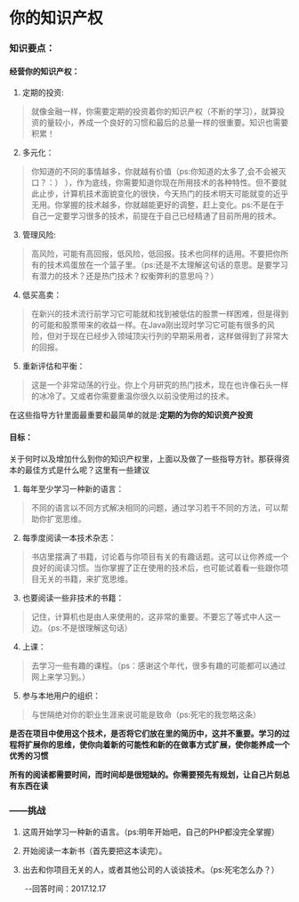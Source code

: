 # 你的知识产权
### 知识要点：
#### 经营你的知识产权：
1. 定期的投资:
> 就像金融一样，你需要定期的投资着你的知识产权（不断的学习），就算投资的量较小，养成一个良好的习惯和最后的总量一样的很重要。知识也需要积累！

2. 多元化：
> 你知道的不同的事情越多，你就越有价值（ps:你知道的太多了,会不会被灭口？：） ），作为底线，你需要知道你现在所用技术的各种特性。但不要就此止步，计算机技术面貌变化的很快，今天热门的技术明天可能就变的近乎无用。你掌握的技术越多，你就越能更好的调整，赶上变化。ps:不是在于自己一定要学习很多的技术，前提在于自己已经精通了目前所用的技术。

3. 管理风险:
> 高风险，可能有高回报，低风险，低回报。技术也同样的适用。不要把你所有的技术鸡蛋放在一个篮子里。（ps:还是不太理解这句话的意思。是要学习有潜力的技术？还是热门技术？权衡弊利的意思吗？）

4. 低买高卖：
> 在新兴的技术流行前学习它可能就和找到被低估的股票一样困难，但是得到的可能和股票带来的收益一样。在Java刚出现时学习它可能有很多的风险，但对于现在已经步入领域顶尖行列的早期采用者，这样做得到了非常大的回报。

5. 重新评估和平衡：
> 这是一个非常动荡的行业。你上个月研究的热门技术，现在也许像石头一样的冰冷了。又或者你需要重温你很久以前没使用过的技术。

在这些指导方针里面最重要和最简单的就是:**定期的为你的知识资产投资** 

#### 目标：
关于何时以及增加什么到你的知识产权里，上面以及做了一些指导方针。那获得资本的最佳方式是什么呢？这里有一些建议

1. 每年至少学习一种新的语言：
> 不同的语言以不同方式解决相同的问题，通过学习若干不同的方法，可以帮助你扩宽思维。

2. 每季度阅读一本技术杂志：
> 书店里摆满了书籍，讨论着与你项目有关的有趣话题。这可以让你养成一个良好的阅读习惯。当你掌握了正在使用的技术后，也可能试着看一些跟你项目无关的书籍，来扩宽思维。

3. 也要阅读一些非技术的书籍：
> 记住，计算机也是由人来使用的，这非常的重要。不要忘了等式中人这一边。（ps:不是很理解这句话）

4. 上课：
> 去学习一些有趣的课程。（ps：感谢这个年代，很多有趣的可能都可以通过网上来学习到。）

5. 参与本地用户的组织：
> 与世隔绝对你的职业生涯来说可能是致命（ps:死宅的我忽略这条）

**是否在项目中使用这个技术，是否将它们放在里的简历中，这并不重要。学习的过程将扩展你的思维，使你向着新的可能性和新的在做事方式扩展，使你能养成一个优秀的习惯**

**所有的阅读都需要时间，而时间却是很短缺的。你需要预先有规划，让自己片刻总有东西在读**

### ——挑战

1. 这周开始学习一种新的语言。（ps:明年开始吧，自己的PHP都没完全掌握）

2. 开始阅读一本新书（首先要把这本读完）。

3. 出去和你项目无关的人，或者其他公司的人谈谈技术。（ps:死宅怎么办？）

&emsp;&emsp;--回答时间：2017.12.17


